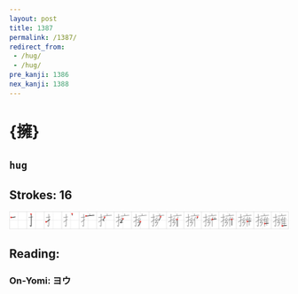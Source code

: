 ```yaml
---
layout: post
title: 1387
permalink: /1387/
redirect_from:
 - /hug/
 - /hug/
pre_kanji: 1386
nex_kanji: 1388
---
```


# {擁}

## `hug`

## Strokes: 16

<div class="stroke"><img src="../images/E69381.png" /></div>

## Reading:

### On-Yomi: ヨウ
